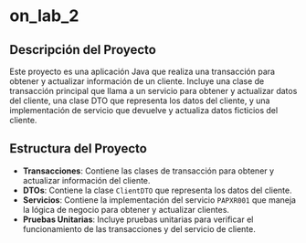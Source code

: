 # on_lab_2

## Descripción del Proyecto

Este proyecto es una aplicación Java que realiza una transacción para obtener y actualizar información de un cliente. Incluye una clase de transacción principal que llama a un servicio para obtener y actualizar datos del cliente, una clase DTO que representa los datos del cliente, y una implementación de servicio que devuelve y actualiza datos ficticios del cliente.

## Estructura del Proyecto

- **Transacciones**: Contiene las clases de transacción para obtener y actualizar información del cliente.
- **DTOs**: Contiene la clase `ClientDTO` que representa los datos del cliente.
- **Servicios**: Contiene la implementación del servicio `PAPXR001` que maneja la lógica de negocio para obtener y actualizar clientes.
- **Pruebas Unitarias**: Incluye pruebas unitarias para verificar el funcionamiento de las transacciones y del servicio de cliente.

